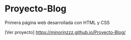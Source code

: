 # Proyecto-Blog
Primera página web desarrollada con HTML y CSS

[Ver proyecto] https://minorinzzz.github.io/Proyecto-Blog/

